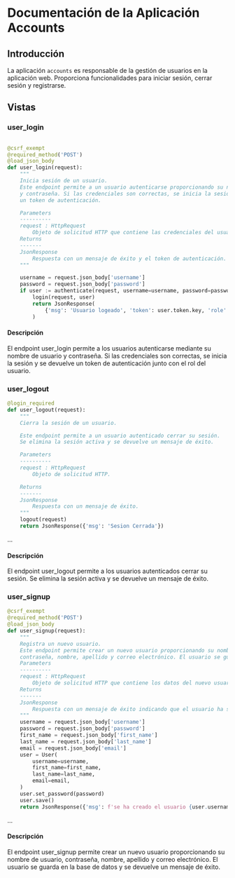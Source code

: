 # Documentación de la Aplicación Accounts

## Introducción

La aplicación `accounts` es responsable de la gestión de usuarios en la aplicación web. Proporciona funcionalidades para iniciar sesión, cerrar sesión y registrarse.

## Vistas

### user_login

```python

@csrf_exempt
@required_method('POST')
@load_json_body
def user_login(request):
    """
    Inicia sesión de un usuario.
    Este endpoint permite a un usuario autenticarse proporcionando su nombre de usuario
    y contraseña. Si las credenciales son correctas, se inicia la sesión y se devuelve
    un token de autenticación.

    Parameters
    ----------
    request : HttpRequest
        Objeto de solicitud HTTP que contiene las credenciales del usuario.
    Returns
    -------
    JsonResponse
        Respuesta con un mensaje de éxito y el token de autenticación.
    """

    username = request.json_body['username']
    password = request.json_body['password']
    if user := authenticate(request, username=username, password=password):
        login(request, user)
        return JsonResponse(
            {'msg': 'Usuario logeado', 'token': user.token.key, 'role': user.profile.role}
        )
```

#### Descripción

El endpoint user_login permite a los usuarios autenticarse mediante su nombre de usuario y contraseña. Si las credenciales son correctas, se inicia la sesión y se devuelve un token de autenticación junto con el rol del usuario.

### user_logout

```python
@login_required
def user_logout(request):
    """
    Cierra la sesión de un usuario.

    Este endpoint permite a un usuario autenticado cerrar su sesión.
    Se elimina la sesión activa y se devuelve un mensaje de éxito.

    Parameters
    ----------
    request : HttpRequest
        Objeto de solicitud HTTP.

    Returns
    -------
    JsonResponse
        Respuesta con un mensaje de éxito.
    """
    logout(request)
    return JsonResponse({'msg': 'Sesion Cerrada'})
```

...

#### Descripción

El endpoint user_logout permite a los usuarios autenticados cerrar su sesión. Se elimina la sesión activa y se devuelve un mensaje de éxito.

### user_signup

```python
@csrf_exempt
@required_method('POST')
@load_json_body
def user_signup(request):
    """
    Registra un nuevo usuario.
    Este endpoint permite crear un nuevo usuario proporcionando su nombre de usuario,
    contraseña, nombre, apellido y correo electrónico. El usuario se guarda en la base de datos.
    Parameters
    ----------
    request : HttpRequest
        Objeto de solicitud HTTP que contiene los datos del nuevo usuario.
    Returns
    -------
    JsonResponse
        Respuesta con un mensaje de éxito indicando que el usuario ha sido creado.
    """
    username = request.json_body['username']
    password = request.json_body['password']
    first_name = request.json_body['first_name']
    last_name = request.json_body['last_name']
    email = request.json_body['email']
    user = User(
        username=username,
        first_name=first_name,
        last_name=last_name,
        email=email,
    )
    user.set_password(password)
    user.save()
    return JsonResponse({'msg': f'se ha creado el usuario {user.username}'})
```

...

#### Descripción

El endpoint user_signup permite crear un nuevo usuario proporcionando su nombre de usuario, contraseña, nombre, apellido y correo electrónico. El usuario se guarda en la base de datos y se devuelve un mensaje de éxito.
